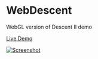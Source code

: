 # WebDescent
WebGL version of Descent II demo

[Live Demo][1]

[![Screenshot][2]][1]

  [1]: https://spongman.github.io/WebDescent/
  [2]: https://github.com/piersh/WebDescent/wiki/Screenshot.jpg (Live Demo)
